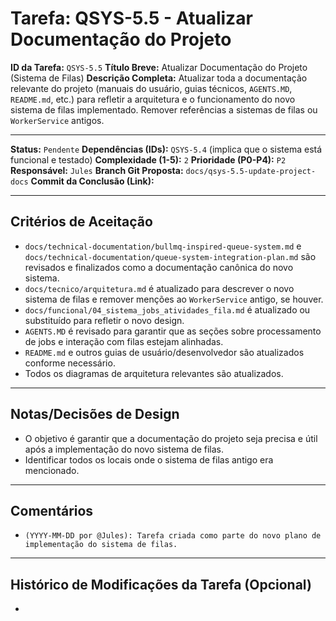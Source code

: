 # Tarefa: QSYS-5.5 - Atualizar Documentação do Projeto

**ID da Tarefa:** `QSYS-5.5`
**Título Breve:** Atualizar Documentação do Projeto (Sistema de Filas)
**Descrição Completa:**
Atualizar toda a documentação relevante do projeto (manuais do usuário, guias técnicos, `AGENTS.MD`, `README.md`, etc.) para refletir a arquitetura e o funcionamento do novo sistema de filas implementado. Remover referências a sistemas de filas ou `WorkerService` antigos.

---

**Status:** `Pendente`
**Dependências (IDs):** `QSYS-5.4` (implica que o sistema está funcional e testado)
**Complexidade (1-5):** `2`
**Prioridade (P0-P4):** `P2`
**Responsável:** `Jules`
**Branch Git Proposta:** `docs/qsys-5.5-update-project-docs`
**Commit da Conclusão (Link):**

---

## Critérios de Aceitação
- `docs/technical-documentation/bullmq-inspired-queue-system.md` e `docs/technical-documentation/queue-system-integration-plan.md` são revisados e finalizados como a documentação canônica do novo sistema.
- `docs/tecnico/arquitetura.md` é atualizado para descrever o novo sistema de filas e remover menções ao `WorkerService` antigo, se houver.
- `docs/funcional/04_sistema_jobs_atividades_fila.md` é atualizado ou substituído para refletir o novo design.
- `AGENTS.MD` é revisado para garantir que as seções sobre processamento de jobs e interação com filas estejam alinhadas.
- `README.md` e outros guias de usuário/desenvolvedor são atualizados conforme necessário.
- Todos os diagramas de arquitetura relevantes são atualizados.

---

## Notas/Decisões de Design
- O objetivo é garantir que a documentação do projeto seja precisa e útil após a implementação do novo sistema de filas.
- Identificar todos os locais onde o sistema de filas antigo era mencionado.

---

## Comentários
- `(YYYY-MM-DD por @Jules): Tarefa criada como parte do novo plano de implementação do sistema de filas.`

---

## Histórico de Modificações da Tarefa (Opcional)
-
